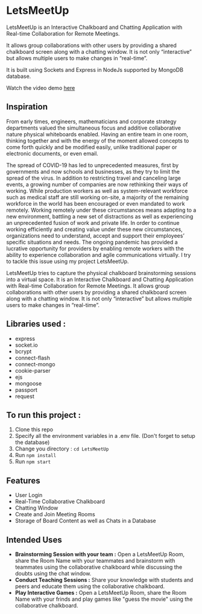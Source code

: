 # LetsMeetUp

LetsMeetUp is an Interactive Chalkboard and Chatting Application with Real-time Collaboration for Remote Meetings. 

It allows group collaborations with other users by providing a shared chalkboard screen along with a chatting window. It is not only “interactive” but allows multiple users to make changes in “real-time”.  

It is built using Sockets and Express in NodeJs supported by MongoDB database.

Watch the video demo [here](https://youtu.be/skPuafEzXhY)

## Inspiration

From early times, engineers, mathematicians and corporate strategy departments valued the simultaneous focus and additive collaborative nature physical whiteboards enabled. Having an entire team in one room, thinking together and with the energy of the moment allowed concepts to come forth quickly and be modified easily, unlike traditional paper or electronic documents, or even email. 

The spread of COVID-19 has led to unprecedented measures, first by governments and now schools and businesses, as they try to limit the spread of the virus. In addition to restricting travel and canceling large events, a growing number of companies are now rethinking their ways of working. While production workers as well as system-relevant workforce such as medical staff are still working on-site, a majority of the remaining workforce in the world has been encouraged or even mandated to work remotely. Working remotely under these circumstances means adapting to a new environment, battling a new set of distractions as well as experiencing an unprecedented fusion of work and private life. In order to continue working efficiently and creating value under these new circumstances, organizations need to understand, accept and support their employees’ specific situations and needs. The ongoing pandemic has provided a lucrative opportunity for providers by enabling remote workers with the ability to experience collaboration and agile communications virtually. I try to tackle this issue using my project LetsMeetUp. 

LetsMeetUp tries to capture the physical chalkboard brainstorming sessions into a virtual space. It is an Interactive Chalkboard and Chatting Application with Real-time Collaboration for Remote Meetings. It allows group collaborations with other users by providing a shared chalkboard screen along with a chatting window. It is not only “interactive” but allows multiple users to make changes in “real-time”.

## Libraries used :
<ul>
<li>express</li>
<li>socket.io</li>
<li>bcrypt</li>
<li>connect-flash</li>
<li>connect-mongo</li>
<li>cookie-parser</li>
<li>ejs</li>
<li>mongoose</li>
<li>passport</li>
<li>request</li>
</ul>

## To run this project :

1. Clone this repo
2. Specify all the environment variables in a .env file. (Don't forget to setup the database)
2. Change you directory : `cd LetsMeetUp`
3. Run `npm install`
4. Run `npm start`

## Features

<ul>
<li>User Login</li>
<li>Real-Time Collaborative Chalkboard</li>
<li>Chatting Window</li>
<li>Create and Join Meeting Rooms</li>
<li>Storage of Board Content as well as Chats in a Database</li>
</ul>

## Intended Uses

<ul>
 <li><b>Brainstorming Session with your team :</b> Open a LetsMeetUp Room, share the Room Name with your teammates and brainstorm with teammates using the collaborative chalkboard while discussing the doubts using the chat window.</li>

<li><b>Conduct Teaching Sessions :</b> Share your knowledge with students and peers and educate them using the collaborative chalkboard.</li>

<li><b>Play Interactive Games :</b> Open a LetsMeetUp Room, share the Room Name with your frinds and play games like "guess the movie" using the collaborative chalkboard.</li>
</ul>

